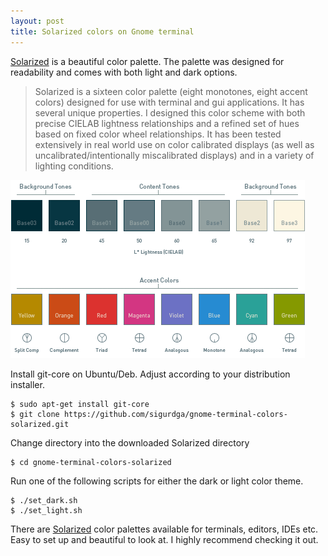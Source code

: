 ```yaml
---
layout: post
title: Solarized colors on Gnome terminal
---
```


[Solarized](http://ethanschoonover.com/solarized) is a beautiful color palette. The palette was designed for readability and comes with both light and dark options.

> Solarized is a sixteen color palette (eight monotones, eight accent colors) designed for use with terminal and gui applications. It has several unique properties. I designed this color scheme with both precise CIELAB lightness relationships and a refined set of hues based on fixed color wheel relationships. It has been tested extensively in real world use on color calibrated displays (as well as uncalibrated/intentionally miscalibrated displays) and in a variety of lighting conditions.

![solarized-palette](/content/images/solarized-palette.png)

Install git-core on Ubuntu/Deb. Adjust according to your distribution installer.

	$ sudo apt-get install git-core
	$ git clone https://github.com/sigurdga/gnome-terminal-colors-solarized.git

Change directory into the downloaded Solarized directory

	$ cd gnome-terminal-colors-solarized

Run one of the following scripts for either the dark or light color theme.

	$ ./set_dark.sh
	$ ./set_light.sh

There are [Solarized](http://ethanschoonover.com/solarized) color palettes available for terminals, editors, IDEs etc. Easy to set up and beautiful to look at. I highly recommend checking it out.
